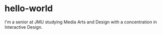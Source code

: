 # hello-world

I'm a senior at JMU studying Media Arts and Design with a concentration in Interactive Design. 
